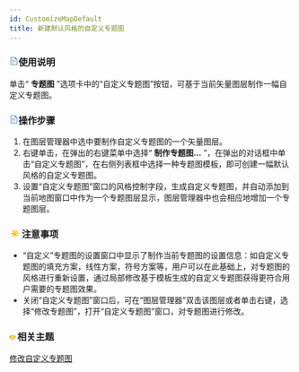 ```yaml
---
id: CustomizeMapDefault
title: 新建默认风格的自定义专题图
---
```

### ![](../../img/read.gif)使用说明

单击“ **专题图** ”选项卡中的“自定义专题图”按钮，可基于当前矢量图层制作一幅自定义专题图。

### ![](../../img/read.gif)操作步骤

  1. 在图层管理器中选中要制作自定义专题图的一个矢量图层。
  2. 右键单击，在弹出的右键菜单中选择“ **制作专题图...** ”，在弹出的对话框中单击“自定义专题图”，在右侧列表框中选择一种专题图模板，即可创建一幅默认风格的自定义专题图。
  3. 设置“自定义专题图”窗口的风格控制字段，生成自定义专题图，并自动添加到当前地图窗口中作为一个专题图层显示，图层管理器中也会相应地增加一个专题图层。

### ![](../../img/note.png)注意事项

  * “自定义”专题图的设置窗口中显示了制作当前专题图的设置信息：如自定义专题图的填充方案，线性方案，符号方案等，用户可以在此基础上，对专题图的风格进行重新设置，通过局部修改基于模板生成的自定义专题图获得更符合用户需要的专题图效果。
  * 关闭“自定义专题图”窗口后，可在“图层管理器”双击该图层或者单击右键，选择“修改专题图”，打开“自定义专题图”窗口，对专题图进行修改。

### ![](../../img/seealso.png)相关主题

 [修改自定义专题图](CustomizeMapGroupDia)

